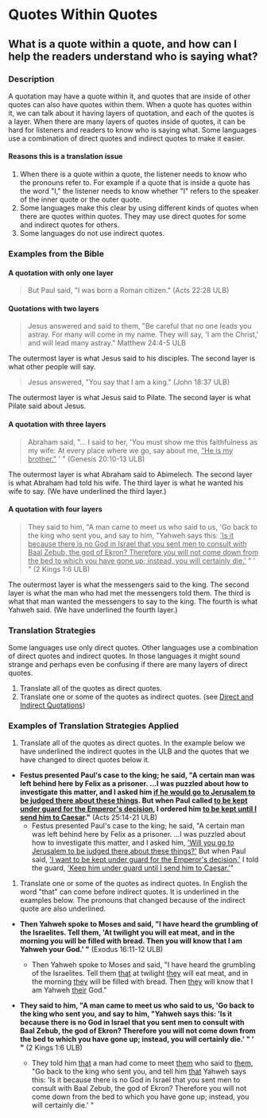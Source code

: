 # Quotes Within Quotes #

## What is a quote within a quote, and how can I help the readers understand who is saying what? ##



### Description

A quotation may have a quote within it, and quotes that are inside of other quotes can also have quotes within them. When a quote has quotes within it, we can talk about it having layers of quotation, and each of the quotes is a layer.  When there are many layers of quotes inside of quotes, it can be hard for listeners and readers to know who is saying what. Some languages use a combination of direct quotes and indirect quotes to make it easier.

#### Reasons this is a translation issue

1. When there  is a quote within a quote, the listener needs to know who the pronouns refer to. For example if a quote that is inside a quote has the word "I," the listener needs to know whether "I" refers to the speaker of the inner quote or the outer quote.
1. Some languages make this clear by using different kinds of quotes when there are quotes within quotes. They may use direct quotes for some and indirect quotes for others.
1. Some languages do not use indirect quotes.

### Examples from the Bible

#### A quotation with only one layer

> But Paul said, "I was born a Roman citizen." (Acts 22:28 ULB)

#### Quotations with two layers

>Jesus answered and said to them, "Be careful that no one leads you astray. For many will come in my name. They will say, 'I am the Christ,' and will lead many astray."  Matthew 24:4-5 ULB

The outermost layer is what Jesus said to his disciples.  The second layer is what other people will say.
>Jesus answered, "You say that I am a king." (John 18:37 ULB)

The outermost layer is what Jesus said to Pilate. The second layer is what Pilate said about Jesus.

#### A quotation with three layers

> Abraham said, "... I said to her, 'You must show me this faithfulness as my wife: At every place where we go, say about me, <u>"He is my brother."</u> ' "   (Genesis 20:10-13 ULB)

The outermost layer is what Abraham said to Abimelech. The second layer is what Abraham had told his wife. The third layer is what he wanted his wife to say. (We have underlined the third layer.)

#### A quotation with four layers

>They said to him, "A man came to meet us who said to us, 'Go back to the king who sent you, and say to him, "Yahweh says this: <u>'Is it because there is no God in Israel that you sent men to consult with Baal Zebub, the god of Ekron? Therefore you will not come down from the bed to which you have gone up; instead, you will certainly die.'</u> " ' "  (2 Kings 1:6 ULB)

The outermost layer is what the messengers said to the king. The second layer is what the man who had met the messengers told them. The third is what that man wanted the messengers to say to the king. The fourth is what Yahweh said. (We have underlined the fourth layer.)

### Translation Strategies

Some languages use only direct quotes. Other languages use a combination of direct quotes and indirect quotes. In those languages it might sound strange and perhaps even be confusing if there are many layers of direct quotes.

1. Translate all of the quotes as direct quotes.
1. Translate one or some of the quotes as indirect quotes. (see [Direct and Indirect Quotations](../figs-quotations/01.md))

### Examples of Translation Strategies Applied

1. Translate all of the quotes as direct quotes. In the example below we have underlined the indirect quotes in the ULB and the quotes that we have changed to direct quotes below it.

  * **Festus presented Paul's case to the king; he said, "A certain man was left behind here by Felix as a prisoner. ...I was puzzled about how to investigate this matter, and I asked him <u>if he would go to Jerusalem to be judged there about these things</u>. But when Paul called <u>to be kept under guard for the Emperor's decision</u>, I ordered him <u>to be kept until I send him to Caesar</u>."** (Acts 25:14-21 ULB)
      * Festus presented Paul's case to the king; he said, "A certain man was left behind here by Felix as a prisoner. ...I was puzzled about how to investigate this matter, and I asked him, <u>'Will you  go to Jerusalem to be judged there about these things?'</u> But when Paul said, <u>'I want to be kept under guard for the Emperor's decision,'</u> I told the guard, <u>'Keep him under guard until I send him to Caesar.'</u>"

1. Translate one or some of the quotes as indirect quotes. In English the word "that" can come before indirect quotes. It is underlined in the examples below. The pronouns that changed because of the indirect quote are also underlined.

  * **Then Yahweh spoke to Moses and said, "I have heard the grumbling of the Israelites. Tell them, 'At twilight you will eat meat, and in the morning you will be filled with bread. Then you will know that I am Yahweh your God.' "**  (Exodus 16:11-12 ULB)
      * Then Yahweh spoke to Moses and said, "I have heard the grumbling of the Israelites. Tell them <u>that</u> at twilight <u>they</u> will eat meat, and in the morning <u>they</u> will be filled with bread. Then <u>they</u> will know that I am Yahweh <u>their</u> God."

  * **They said to him, "A man came to meet us who said to us, 'Go back to the king who sent you, and say to him, "Yahweh says this: 'Is it because there is no God in Israel that you sent men to consult with Baal Zebub, the god of Ekron? Therefore you will not come down from the bed to which you have gone up; instead, you will certainly die.' " ' "**  (2 Kings 1:6 ULB)
      * They told him <u>that</u> a man had come to meet <u>them</u> who said to <u>them</u>, "Go back to the king who sent you, and tell him <u>that</u> Yahweh says this:  'Is it because there is no God in Israel that you sent men to consult with Baal Zebub, the god of Ekron? Therefore you will not come down from the bed to which you have gone up; instead, you will certainly die.' "

